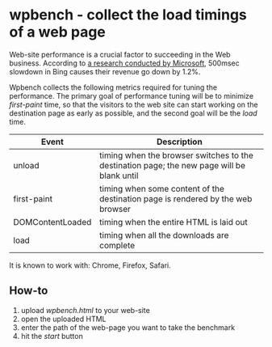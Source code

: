 # wpbench - collect the load timings of a web page

Web-site performance is a crucial factor to succeeding in the Web business.
According to [a research conducted by Microsoft](http://radar.oreilly.com/2009/07/velocity-making-your-site-fast.html), 500msec slowdown in Bing causes their revenue go down by 1.2%.

Wpbench collects the following metrics required for tuning the performance.
The primary goal of performance tuning will be to minimize _first-paint_ time, so that the visitors to the web site can start working on the destination page as early as possible, and the second goal will be the _load_ time.

Event | Description 
----- | -----------
unload | timing when the browser switches to the destination page; the new page will be blank until
first-paint | timing when some content of the destination page is rendered by the web browser
DOMContentLoaded | timing when the entire HTML is laid out
load | timing when all the downloads are complete

It is known to work with: Chrome, Firefox, Safari.

How-to
------

1. upload _wpbench.html_ to your web-site
1. open the uploaded HTML
1. enter the path of the web-page you want to take the benchmark
1. hit the _start_ button
